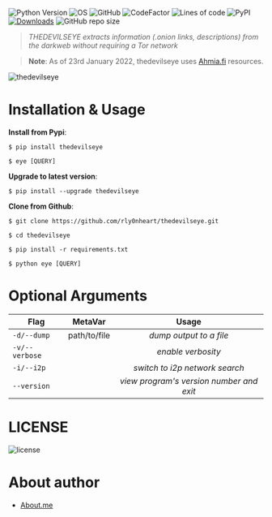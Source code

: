 ![Python Version](https://img.shields.io/badge/python-3.x-blue?style=flat&logo=python)
![OS](https://img.shields.io/badge/OS-GNU%2FLinux-red?style=flat&logo=linux)
![GitHub](https://img.shields.io/github/license/rly0nheart/thedevilseye?style=flat&logo=github)
![CodeFactor](https://www.codefactor.io/repository/github/rly0nheart/thedevilseye/badge)
![Lines of code](https://img.shields.io/tokei/lines/github/rly0nheart/thedevilseye?style=flat&logo=github)
![PyPI](https://img.shields.io/pypi/v/thedevilseye?style=flat&logo=pypi)
[![Downloads](https://static.pepy.tech/personalized-badge/thedevilseye?period=total&units=international_system&left_color=black&right_color=orange&left_text=pypi+downloads&logo=pypi)](https://pepy.tech/project/thedevilseye)
![GitHub repo size](https://img.shields.io/github/repo-size/rly0nheart/thedevilseye?style=flat&logo=github)

> *THEDEVILSEYE extracts information (.onion links, descriptions) from the darkweb without requiring a Tor network*

> **Note**: As of 23rd January 2022, thedevilseye uses [Ahmia.fi](https://ahmia.fi) resources.

![thedevilseye](https://user-images.githubusercontent.com/74001397/150698696-f905d9ed-6150-45d8-9781-e6485c3ad10b.gif)


# Installation & Usage
**Install from Pypi**:
```
$ pip install thedevilseye
```

```
$ eye [QUERY]
```

**Upgrade to latest version**:
```
$ pip install --upgrade thedevilseye
```

**Clone from Github**:
```
$ git clone https://github.com/rly0nheart/thedevilseye.git
```

```
$ cd thedevilseye
```

```
$ pip install -r requirements.txt
```

```
$ python eye [QUERY]
```

# Optional Arguments
| Flag          |MetaVar|                 Usage|
| ------------- |:----------------------:|:---------:|
| <code>-d/--dump</code>      |   path/to/file |  *dump output to a file*|
| <code>-v/--verbose</code>  |    |  *enable verbosity*  |
| <code>-i/--i2p</code>  |    |  *switch to i2p network search*  |
| <code>--version</code>  |    |  *view program's version number and exit*  |


# LICENSE
![license](https://user-images.githubusercontent.com/74001397/137917929-2f2cdb0c-4d1d-4e4b-9f0d-e01589e027b5.png)

# About author
* [About.me](https://about.me/rly0nheart)